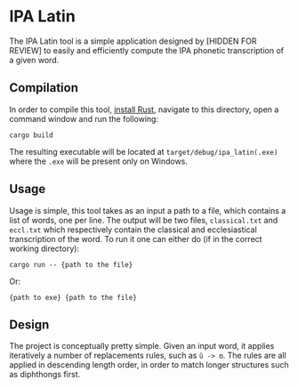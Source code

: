 # IPA Latin

The IPA Latin tool is a simple application designed by [HIDDEN FOR REVIEW] to easily and efficiently compute the IPA phonetic transcription of a given word.

## Compilation
In order to compile this tool, [install Rust](https://rustup.rs/), navigate to this directory, open a command window and run the following:  
``` 
cargo build 
```
The resulting executable will be located at ```target/debug/ipa_latin(.exe)``` where the ```.exe``` will be present only on Windows.

## Usage
Usage is simple, this tool takes as an input a path to a file, which contains a list of words, one per line.
The output will be two files, ```classical.txt``` and ```eccl.txt``` which respectively contain the classical and ecclesiastical transcription of the word.
To run it one can either do (if in the correct working directory):
```
cargo run -- {path to the file}
```
Or:
```
{path to exe} {path to the file} 
```

## Design

The project is conceptually pretty simple. Given an input word, it applies iteratively a number of replacements rules, such as ```ŭ -> ʊ```. The rules are all applied in descending length order, in order to match longer structures such as diphthongs first. 